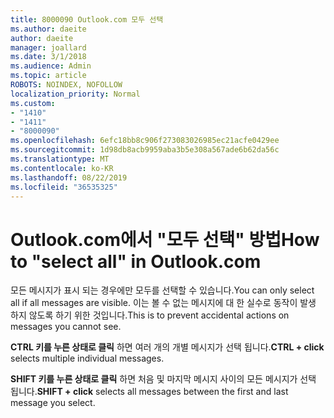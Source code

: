 ```yaml
---
title: 8000090 Outlook.com 모두 선택
ms.author: daeite
author: daeite
manager: joallard
ms.date: 3/1/2018
ms.audience: Admin
ms.topic: article
ROBOTS: NOINDEX, NOFOLLOW
localization_priority: Normal
ms.custom:
- "1410"
- "1411"
- "8000090"
ms.openlocfilehash: 6efc18bb8c906f273083026985ec21acfe0429ee
ms.sourcegitcommit: 1d98db8acb9959aba3b5e308a567ade6b62da56c
ms.translationtype: MT
ms.contentlocale: ko-KR
ms.lasthandoff: 08/22/2019
ms.locfileid: "36535325"
---
```

# <a name="how-to-select-all-in-outlookcom"></a><span data-ttu-id="a39fe-102">Outlook.com에서 "모두 선택" 방법</span><span class="sxs-lookup"><span data-stu-id="a39fe-102">How to "select all" in Outlook.com</span></span>

<span data-ttu-id="a39fe-103">모든 메시지가 표시 되는 경우에만 모두를 선택할 수 있습니다.</span><span class="sxs-lookup"><span data-stu-id="a39fe-103">You can only select all if all messages are visible.</span></span> <span data-ttu-id="a39fe-104">이는 볼 수 없는 메시지에 대 한 실수로 동작이 발생 하지 않도록 하기 위한 것입니다.</span><span class="sxs-lookup"><span data-stu-id="a39fe-104">This is to prevent accidental actions on messages you cannot see.</span></span>

<span data-ttu-id="a39fe-105">**CTRL 키를 누른 상태로 클릭** 하면 여러 개의 개별 메시지가 선택 됩니다.</span><span class="sxs-lookup"><span data-stu-id="a39fe-105">**CTRL + click** selects multiple individual messages.</span></span>

<span data-ttu-id="a39fe-106">**SHIFT 키를 누른 상태로 클릭** 하면 처음 및 마지막 메시지 사이의 모든 메시지가 선택 됩니다.</span><span class="sxs-lookup"><span data-stu-id="a39fe-106">**SHIFT + click** selects all messages between the first and last message you select.</span></span>